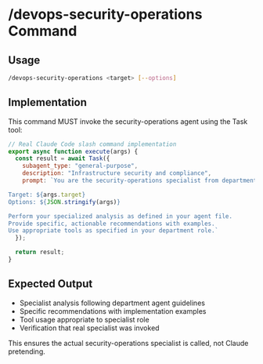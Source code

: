# /devops-security-operations Command

## Usage
```bash
/devops-security-operations <target> [--options]
```

## Implementation
This command MUST invoke the security-operations agent using the Task tool:

```javascript
// Real Claude Code slash command implementation
export async function execute(args) {
  const result = await Task({
    subagent_type: "general-purpose",
    description: "Infrastructure security and compliance",
    prompt: `You are the security-operations specialist from departments/devops/agents/security-operations.md.

Target: ${args.target}
Options: ${JSON.stringify(args)}

Perform your specialized analysis as defined in your agent file.
Provide specific, actionable recommendations with examples.
Use appropriate tools as specified in your department role.`
  });

  return result;
}
```

## Expected Output
- Specialist analysis following department agent guidelines
- Specific recommendations with implementation examples
- Tool usage appropriate to specialist role
- Verification that real specialist was invoked

This ensures the actual security-operations specialist is called, not Claude pretending.